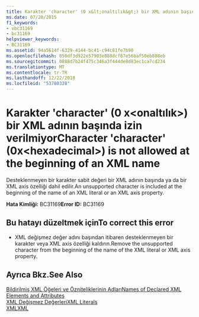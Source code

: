```yaml
---
title: Karakter 'character' (0 x&lt;onaltılık&gt;) bir XML adının başında izin verilmiyor
ms.date: 07/20/2015
f1_keywords:
- vbc31169
- bc31169
helpviewer_keywords:
- BC31169
ms.assetid: 94a5614f-6329-4144-bc41-c94c81fe7b90
ms.openlocfilehash: 050df3d922e57903e888dcf87e56baf50eb888eb
ms.sourcegitcommit: 0888d7b24f475c346a3f444de8d83ec1ca7cd234
ms.translationtype: MT
ms.contentlocale: tr-TR
ms.lasthandoff: 12/22/2018
ms.locfileid: "53780328"
---
```

# <a name="character-character-0xlthexadecimalgt-is-not-allowed-at-the-beginning-of-an-xml-name"></a><span data-ttu-id="bdea3-102">Karakter 'character' (0 x&lt;onaltılık&gt;) bir XML adının başında izin verilmiyor</span><span class="sxs-lookup"><span data-stu-id="bdea3-102">Character 'character' (0x&lt;hexadecimal&gt;) is not allowed at the beginning of an XML name</span></span>
<span data-ttu-id="bdea3-103">Desteklenmeyen bir karakter sabit değeri bir XML adının başında ya da bir XML axis özelliği dahil edilir.</span><span class="sxs-lookup"><span data-stu-id="bdea3-103">An unsupported character is included at the beginning of the name of an XML literal or an XML axis property.</span></span>  
  
 <span data-ttu-id="bdea3-104">**Hata Kimliği:** BC31169</span><span class="sxs-lookup"><span data-stu-id="bdea3-104">**Error ID:** BC31169</span></span>  
  
## <a name="to-correct-this-error"></a><span data-ttu-id="bdea3-105">Bu hatayı düzeltmek için</span><span class="sxs-lookup"><span data-stu-id="bdea3-105">To correct this error</span></span>  
  
-   <span data-ttu-id="bdea3-106">XML değişmez değer adını başından itibaren desteklenmeyen bir karakter veya XML axis özelliği kaldırın.</span><span class="sxs-lookup"><span data-stu-id="bdea3-106">Remove the unsupported character from the beginning of the name of the XML literal or XML axis property.</span></span>  
  
## <a name="see-also"></a><span data-ttu-id="bdea3-107">Ayrıca Bkz.</span><span class="sxs-lookup"><span data-stu-id="bdea3-107">See Also</span></span>  
 [<span data-ttu-id="bdea3-108">Bildirilmiş XML Öğeleri ve Özniteliklerinin Adları</span><span class="sxs-lookup"><span data-stu-id="bdea3-108">Names of Declared XML Elements and Attributes</span></span>](../../visual-basic/programming-guide/language-features/xml/names-of-declared-xml-elements-and-attributes.md)  
 [<span data-ttu-id="bdea3-109">XML Değişmez Değerleri</span><span class="sxs-lookup"><span data-stu-id="bdea3-109">XML Literals</span></span>](../../visual-basic/language-reference/xml-literals/index.md)  
 [<span data-ttu-id="bdea3-110">XML</span><span class="sxs-lookup"><span data-stu-id="bdea3-110">XML</span></span>](../../visual-basic/programming-guide/language-features/xml/index.md)
